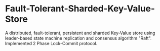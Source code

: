 # Fault-Tolerant-Sharded-Key-Value-Store
A distributed, fault-tolerant, persistent and sharded Key-Value store using leader-based state machine replication and consensus algorithm "Raft". Implemented 2 Phase Lock-Commit protocol.
